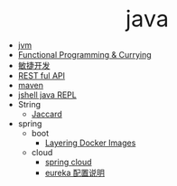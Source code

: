 <div style="text-align: center;font-size: 40px;">java</div>

- [jvm](jvm/index.md)
- [Functional Programming & Currying](functional.md)
- [敏捷开发](TDD.md)
- [REST ful API](RESTfulAPI.md)
- [maven](mvn.md)
- [jshell java REPL](jshell.md)
- String
  - [Jaccard](string/Jaccard.md)
- spring
    - boot
        - [Layering Docker Images](spring/boot/layer.md)
    - cloud
        - [spring cloud](spring/cloud/springcloud.md)
        - [eureka 配置说明](spring/cloud/eureka.md)